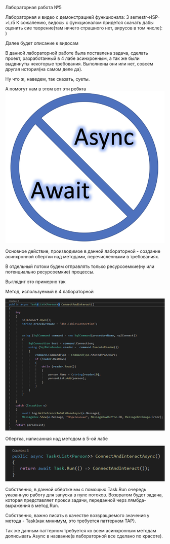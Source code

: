 Лабораторная работа №5 

Лабораторная и видео с демонстрацией функционала: 3 semestr->ISP->Lr5
К сожалению, видосы с функционалом придется скачать дабы оценить сие творение(там ничего страшного нет, вирусов в том числе(: )

Далее будет описание к видосам

В данной лабораторной работе была поставлена задача, сделать проект, разработанный в 4 лабе асинхронным, а так же были выдвинуты некоторые требования. Выполнены они или нет, совсем другая история(на самом деле да).

Ну что ж, наведем, так сказать, суеты.

А помогут нам в этом вот эти ребята
![Image alt](https://github.com/AshRaven521/BSUIR/blob/master/screenshots/1%205kvE2Dr2LafudgKHkiOtzQ.png)


Основное действие, производимое в данной лабораторной - создание асинхронной обертки над методами, перечисленными в требованиях.

В отдельный потоки будем отправлять только ресурсоемкие(ну или потенциально ресурсоемкие) процессы.

Выглядит это примерно так

Метод, используемый в 4 лабораторной

![Image alt](https://github.com/AshRaven521/BSUIR/blob/master/screenshots/Screenshot%202020-12-18%20214648.png)

Обертка, написанная над методом в 5-ой лабе

![Image alt](https://github.com/AshRaven521/BSUIR/blob/master/screenshots/Screenshot%202020-12-18%20214842.png)

Собственно, в данной обёртке мы с помощью Task.Run очередь указанную работу для запуска в пуле потоков. Возвратом будет задача, которая представляет прокси задачи, переданной черз лямбда-выражения в метод Run.

Собственно, важно писать в качестве возвращаемого значения у метода - Task(как минимум, это требуется паттерном TAP).

Так же данным паттерном требуется ко всем асинхронным методам дописывать Async в название(в лабораторной все сделано по красоте). 
